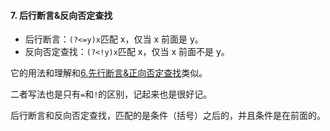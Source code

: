 #### 7. 后行断言&反向否定查找

- 后行断言：`(?<=y)x`匹配 x，仅当 x 前面是 y。
- 反向否定查找：`(?<!y)x`匹配 x，仅当 x 前面不是 y。

它的用法和理解和[6.先行断言&正向否定查找](./6.先行断言&正向否定查找.md)类似。

二者写法也是只有`=`和`!`的区别，记起来也是很好记。

后行断言和反向否定查找，匹配的是条件（括号）之后的，并且条件是在前面的。
